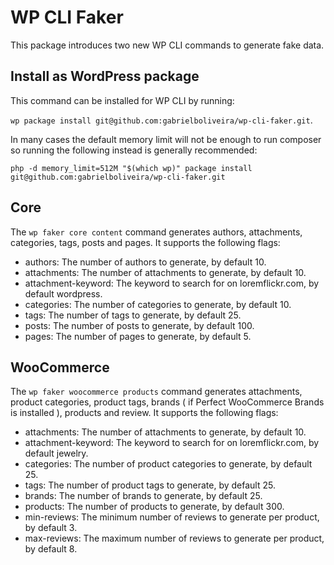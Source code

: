 # WP CLI Faker

This package introduces two new WP CLI commands to generate fake data.

## Install as WordPress package

This command can be installed for WP CLI by running:

`wp package install git@github.com:gabrielboliveira/wp-cli-faker.git`.

In many cases the default memory limit will not be enough to run composer so running the following instead is generally recommended:

`php -d memory_limit=512M "$(which wp)" package install git@github.com:gabrielboliveira/wp-cli-faker.git`

## Core

The `wp faker core content` command generates authors, attachments, categories, tags, posts and pages. It supports the following flags:
- authors: The number of authors to generate, by default 10.
- attachments: The number of attachments to generate, by default 10.
- attachment-keyword: The keyword to search for on loremflickr.com, by default wordpress.
- categories: The number of categories to generate, by default 10.
- tags: The number of tags to generate, by default 25.
- posts: The number of posts to generate, by default 100.
- pages: The number of pages to generate, by default 5.

## WooCommerce

The `wp faker woocommerce products` command generates attachments, product categories, product tags, brands ( if Perfect WooCommerce Brands is installed ), products and review. It supports the following flags:
- attachments: The number of attachments to generate, by default 10.
- attachment-keyword: The keyword to search for on loremflickr.com, by default jewelry.
- categories: The number of product categories to generate, by default 25.
- tags: The number of product tags to generate, by default 25.
- brands: The number of brands to generate, by default 25.
- products: The number of products to generate, by default 300.
- min-reviews: The minimum number of reviews to generate per product, by default 3.
- max-reviews: The maximum number of reviews to generate per product, by default 8.
